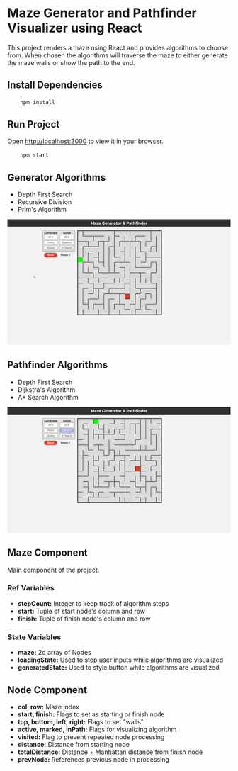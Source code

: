 # Maze Generator and Pathfinder Visualizer using React

This project renders a maze using React and provides algorithms to choose from.
When chosen the algorithms will traverse the maze to either generate the maze walls or show the path to the end.

## Install Dependencies

```bash
    npm install
```

## Run Project

Open [http://localhost:3000](http://localhost:3000) to view it in your browser.

```bash
    npm start
```

## Generator Algorithms

-   Depth First Search
-   Recursive Division
-   Prim's Algorithm

![](https://github.com/phillipdinh/Maze-Generator-and-Pathfinder-Visualizer/blob/master/demo/generator.gif)

## Pathfinder Algorithms

-   Depth First Search
-   Dijkstra's Algorithm
-   A\* Search Algorithm

![](https://github.com/phillipdinh/Maze-Generator-and-Pathfinder-Visualizer/blob/master/demo/solver.gif)

## Maze Component

Main component of the project.

### Ref Variables

-   **stepCount:** Integer to keep track of algorithm steps
-   **start:** Tuple of start node's column and row
-   **finish:** Tuple of finish node's column and row

### State Variables

-   **maze:** 2d array of Nodes
-   **loadingState:** Used to stop user inputs while algorithms are visualized
-   **generatedState:** Used to style button while algorithms are visualized

## Node Component

-   **col, row:** Maze index
-   **start, finish:** Flags to set as starting or finish node
-   **top, bottom, left, right:** Flags to set "walls"
-   **active, marked, inPath:** Flags for visualizing algorithm
-   **visited:** Flag to prevent repeated node processing
-   **distance:** Distance from starting node
-   **totalDistance:** Distance + Manhattan distance from finish node
-   **prevNode:** References previous node in processing
